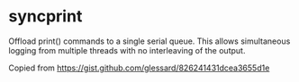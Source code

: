 # syncprint
Offload print() commands to a single serial queue.
This allows simultaneous logging from multiple threads with no interleaving of the output.

Copied from https://gist.github.com/glessard/826241431dcea3655d1e
